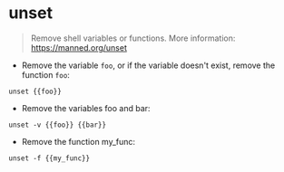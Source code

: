 # unset

> Remove shell variables or functions.
> More information: <https://manned.org/unset>

- Remove the variable `foo`, or if the variable doesn't exist, remove the function `foo`:

`unset {{foo}}`

- Remove the variables foo and bar:

`unset -v {{foo}} {{bar}}`

- Remove the function my_func:

`unset -f {{my_func}}`
